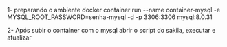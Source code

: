 1- preparando o ambiente
  docker container run --name container-mysql -e MYSQL_ROOT_PASSWORD=senha-mysql -d -p 3306:3306 mysql:8.0.31

2- Após subir o container com o mysql abrir o script do sakila, executar e atualizar